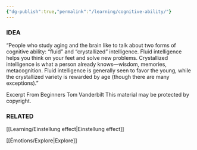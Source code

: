 ```yaml
---
{"dg-publish":true,"permalink":"/learning/cognitive-ability/"}
---
```


### IDEA

“People who study aging and the brain like to talk about two forms of cognitive ability: “fluid” and “crystallized” intelligence. Fluid intelligence helps you think on your feet and solve new problems. Crystallized intelligence is what a person already knows—wisdom, memories, metacognition. Fluid intelligence is generally seen to favor the young, while the crystallized variety is rewarded by age (though there are many exceptions).”

Excerpt From
Beginners
Tom Vanderbilt
This material may be protected by copyright.

### RELATED
[[Learning/Einstellung effect\|Einstellung effect]]

[[Émotions/Explore\|Explore]]